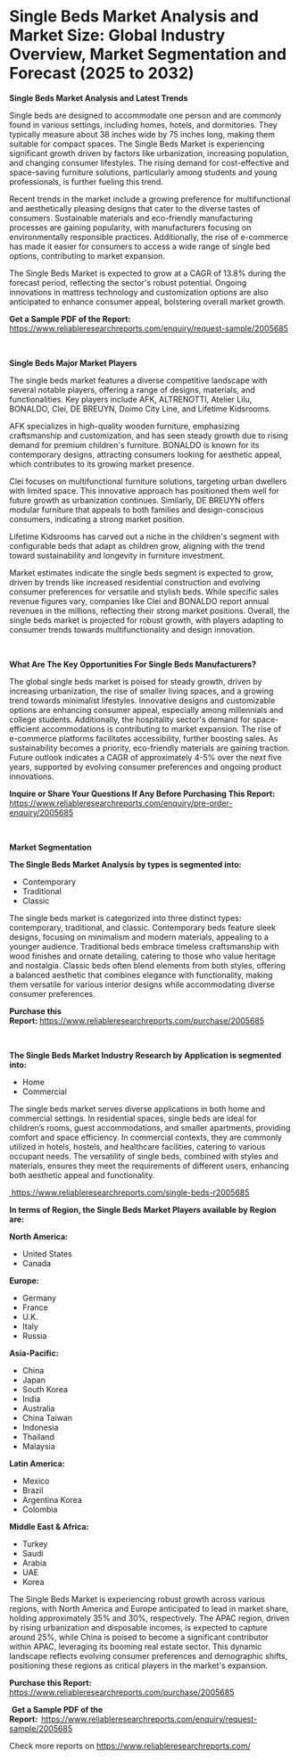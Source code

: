 <p><h1>Single Beds Market Analysis and Market Size: Global Industry Overview, Market Segmentation and Forecast (2025 to 2032)</h1></p><p><strong>Single Beds Market Analysis and Latest Trends</strong></p>
<p><p>Single beds are designed to accommodate one person and are commonly found in various settings, including homes, hotels, and dormitories. They typically measure about 38 inches wide by 75 inches long, making them suitable for compact spaces. The Single Beds Market is experiencing significant growth driven by factors like urbanization, increasing population, and changing consumer lifestyles. The rising demand for cost-effective and space-saving furniture solutions, particularly among students and young professionals, is further fueling this trend.</p><p>Recent trends in the market include a growing preference for multifunctional and aesthetically pleasing designs that cater to the diverse tastes of consumers. Sustainable materials and eco-friendly manufacturing processes are gaining popularity, with manufacturers focusing on environmentally responsible practices. Additionally, the rise of e-commerce has made it easier for consumers to access a wide range of single bed options, contributing to market expansion.</p><p>The Single Beds Market is expected to grow at a CAGR of 13.8% during the forecast period, reflecting the sector's robust potential. Ongoing innovations in mattress technology and customization options are also anticipated to enhance consumer appeal, bolstering overall market growth.</p></p>
<p><strong>Get a Sample PDF of the Report:&nbsp;</strong> <a href="https://www.reliableresearchreports.com/enquiry/request-sample/2005685?utm_campaign=2307&utm_medium=2&utm_source=Github&utm_content=ia&utm_term=09022025&utm_id=single-beds">https://www.reliableresearchreports.com/enquiry/request-sample/2005685</a></p>
<p>&nbsp;</p>
<p><strong>Single Beds Major Market Players</strong></p>
<p><p>The single beds market features a diverse competitive landscape with several notable players, offering a range of designs, materials, and functionalities. Key players include AFK, ALTRENOTTI, Atelier Lilu, BONALDO, Clei, DE BREUYN, Doimo City Line, and Lifetime Kidsrooms.</p><p>AFK specializes in high-quality wooden furniture, emphasizing craftsmanship and customization, and has seen steady growth due to rising demand for premium children's furniture. BONALDO is known for its contemporary designs, attracting consumers looking for aesthetic appeal, which contributes to its growing market presence.</p><p>Clei focuses on multifunctional furniture solutions, targeting urban dwellers with limited space. This innovative approach has positioned them well for future growth as urbanization continues. Similarly, DE BREUYN offers modular furniture that appeals to both families and design-conscious consumers, indicating a strong market position.</p><p>Lifetime Kidsrooms has carved out a niche in the children's segment with configurable beds that adapt as children grow, aligning with the trend toward sustainability and longevity in furniture investment.</p><p>Market estimates indicate the single beds segment is expected to grow, driven by trends like increased residential construction and evolving consumer preferences for versatile and stylish beds. While specific sales revenue figures vary, companies like Clei and BONALDO report annual revenues in the millions, reflecting their strong market positions. Overall, the single beds market is projected for robust growth, with players adapting to consumer trends towards multifunctionality and design innovation.</p></p>
<p>&nbsp;</p>
<p><strong>What Are The Key Opportunities For Single Beds Manufacturers?</strong></p>
<p><p>The global single beds market is poised for steady growth, driven by increasing urbanization, the rise of smaller living spaces, and a growing trend towards minimalist lifestyles. Innovative designs and customizable options are enhancing consumer appeal, especially among millennials and college students. Additionally, the hospitality sector's demand for space-efficient accommodations is contributing to market expansion. The rise of e-commerce platforms facilitates accessibility, further boosting sales. As sustainability becomes a priority, eco-friendly materials are gaining traction. Future outlook indicates a CAGR of approximately 4-5% over the next five years, supported by evolving consumer preferences and ongoing product innovations.</p></p>
<p><strong>Inquire or Share Your Questions If Any Before Purchasing This Report:</strong> <a href="https://www.reliableresearchreports.com/enquiry/pre-order-enquiry/2005685?utm_campaign=2307&utm_medium=2&utm_source=Github&utm_content=ia&utm_term=09022025&utm_id=single-beds">https://www.reliableresearchreports.com/enquiry/pre-order-enquiry/2005685</a></p>
<p>&nbsp;</p>
<p><strong>Market Segmentation</strong></p>
<p><strong>The Single Beds Market Analysis by types is segmented into:</strong></p>
<p><ul><li>Contemporary</li><li>Traditional</li><li>Classic</li></ul></p>
<p><p>The single beds market is categorized into three distinct types: contemporary, traditional, and classic. Contemporary beds feature sleek designs, focusing on minimalism and modern materials, appealing to a younger audience. Traditional beds embrace timeless craftsmanship with wood finishes and ornate detailing, catering to those who value heritage and nostalgia. Classic beds often blend elements from both styles, offering a balanced aesthetic that combines elegance with functionality, making them versatile for various interior designs while accommodating diverse consumer preferences.</p></p>
<p><strong>Purchase this Report:&nbsp;</strong><a href="https://www.reliableresearchreports.com/purchase/2005685?utm_campaign=2307&utm_medium=2&utm_source=Github&utm_content=ia&utm_term=09022025&utm_id=single-beds">https://www.reliableresearchreports.com/purchase/2005685</a></p>
<p>&nbsp;</p>
<p><strong>The Single Beds Market Industry Research by Application is segmented into:</strong></p>
<p><ul><li>Home</li><li>Commercial</li></ul></p>
<p><p>The single beds market serves diverse applications in both home and commercial settings. In residential spaces, single beds are ideal for children’s rooms, guest accommodations, and smaller apartments, providing comfort and space efficiency. In commercial contexts, they are commonly utilized in hotels, hostels, and healthcare facilities, catering to various occupant needs. The versatility of single beds, combined with styles and materials, ensures they meet the requirements of different users, enhancing both aesthetic appeal and functionality.</p></p>
<p><a href="https://www.reliableresearchreports.com/single-beds-r2005685?utm_campaign=2307&utm_medium=2&utm_source=Github&utm_content=ia&utm_term=09022025&utm_id=single-beds">&nbsp;https://www.reliableresearchreports.com/single-beds-r2005685</a></p>
<p><strong>In terms of Region, the Single Beds Market Players available by Region are:</strong></p>
<p>
    <p> <strong> North America: </strong>
        <ul>
            <li>United States</li>
            <li>Canada</li>
        </ul>
        </p> 
    <p> <strong> Europe: </strong>
        <ul>
            <li>Germany</li>
            <li>France</li>
            <li>U.K.</li>
            <li>Italy</li>
            <li>Russia</li>
        </ul>
        </p> 
    <p> <strong> Asia-Pacific: </strong>
        <ul>
            <li>China</li>
            <li>Japan</li>
            <li>South Korea</li>
            <li>India</li>
            <li>Australia</li>
            <li>China Taiwan</li>
            <li>Indonesia</li>
            <li>Thailand</li>
            <li>Malaysia</li>
        </ul>
        </p> 
    <p> <strong> Latin America: </strong>
        <ul>
            <li>Mexico</li>
            <li>Brazil</li>
            <li>Argentina Korea</li>
            <li>Colombia</li>
        </ul>
        </p> 
    <p> <strong> Middle East & Africa: </strong>
        <ul>
            <li>Turkey</li>
            <li>Saudi</li>
            <li>Arabia</li>
            <li>UAE</li>
            <li>Korea</li>
        </ul>
    </p>
    </p>
<p><p>The Single Beds Market is experiencing robust growth across various regions, with North America and Europe anticipated to lead in market share, holding approximately 35% and 30%, respectively. The APAC region, driven by rising urbanization and disposable incomes, is expected to capture around 25%, while China is poised to become a significant contributor within APAC, leveraging its booming real estate sector. This dynamic landscape reflects evolving consumer preferences and demographic shifts, positioning these regions as critical players in the market's expansion.</p></p>
<p><strong>Purchase this Report: </strong><a href="https://www.reliableresearchreports.com/purchase/2005685?utm_campaign=2307&utm_medium=2&utm_source=Github&utm_content=ia&utm_term=09022025&utm_id=single-beds">https://www.reliableresearchreports.com/purchase/2005685</a></p>
<p>&nbsp;<strong>Get a Sample PDF of the Report:&nbsp;&nbsp;</strong><a href="https://www.reliableresearchreports.com/enquiry/request-sample/2005685?utm_campaign=2307&utm_medium=2&utm_source=Github&utm_content=ia&utm_term=09022025&utm_id=single-beds">https://www.reliableresearchreports.com/enquiry/request-sample/2005685</a></p>
<p><strong></strong></p>
<p>Check more reports on <a href="https://www.reliableresearchreports.com/?utm_campaign=2307&utm_medium=2&utm_source=Github&utm_content=ia&utm_term=09022025&utm_id=single-beds">https://www.reliableresearchreports.com/</a></p>